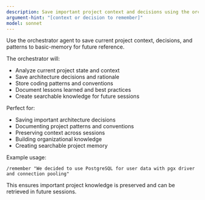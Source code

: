 ```yaml
---
description: Save important project context and decisions using the orchestrator agent with basic-memory MCP
argument-hint: "[context or decision to remember]"
model: sonnet
---
```


Use the orchestrator agent to save current project context, decisions, and patterns to basic-memory for future reference.

The orchestrator will:
- Analyze current project state and context
- Save architecture decisions and rationale
- Store coding patterns and conventions
- Document lessons learned and best practices
- Create searchable knowledge for future sessions

Perfect for:
- Saving important architecture decisions
- Documenting project patterns and conventions
- Preserving context across sessions
- Building organizational knowledge
- Creating searchable project memory

Example usage:
```
/remember "We decided to use PostgreSQL for user data with pgx driver and connection pooling"
```

This ensures important project knowledge is preserved and can be retrieved in future sessions.